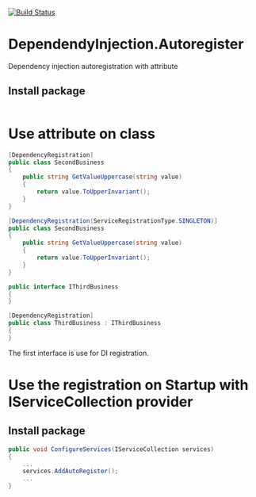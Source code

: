 [![Build Status](https://dev.azure.com/grasseelsp/DependencyInjection.Autoregister/_apis/build/status/Hantse.DependencyInjection.Autoregister?branchName=master)](https://dev.azure.com/grasseelsp/DependencyInjection.Autoregister/_build/latest?definitionId=23&branchName=master)

# DependendyInjection.Autoregister
Dependency injection autoregistration with attribute

## Install package
```
```

# Use attribute on class
```csharp
[DependencyRegistration]
public class SecondBusiness
{
    public string GetValueUppercase(string value)
    {
        return value.ToUpperInvariant();
    }
}
```

```csharp
[DependencyRegistration(ServiceRegistrationType.SINGLETON)]
public class SecondBusiness
{
    public string GetValueUppercase(string value)
    {
        return value.ToUpperInvariant();
    }
}
```

```csharp
public interface IThirdBusiness
{
}

[DependencyRegistration]
public class ThirdBusiness : IThirdBusiness
{    
}
```

The first interface is use for DI registration.

# Use the registration on Startup with IServiceCollection provider

## Install package

```csharp
public void ConfigureServices(IServiceCollection services)
{
    ...
    services.AddAutoRegister();
    ...
}
```
